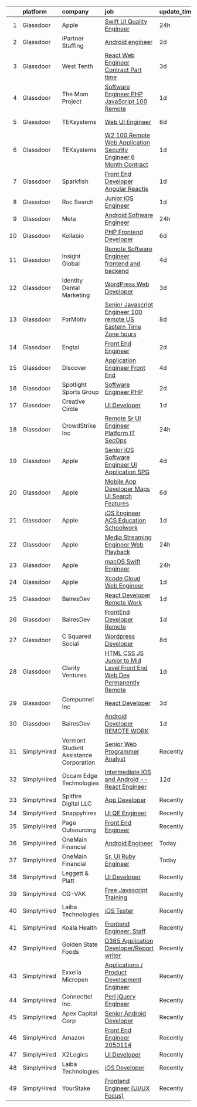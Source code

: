 

|    | platform    | company                                | job                                                                                                                                                                                                                                                                                                                                                                                                                                                                                                                                                                                                                                                                                                                                                                                                                                                                                                                                                                                                                                                                                                                                                                                                                                                                                                                                                                                                                                             | update_time   | location             |
|---:|:------------|:---------------------------------------|:------------------------------------------------------------------------------------------------------------------------------------------------------------------------------------------------------------------------------------------------------------------------------------------------------------------------------------------------------------------------------------------------------------------------------------------------------------------------------------------------------------------------------------------------------------------------------------------------------------------------------------------------------------------------------------------------------------------------------------------------------------------------------------------------------------------------------------------------------------------------------------------------------------------------------------------------------------------------------------------------------------------------------------------------------------------------------------------------------------------------------------------------------------------------------------------------------------------------------------------------------------------------------------------------------------------------------------------------------------------------------------------------------------------------------------------------|:--------------|:---------------------|
|  1 | Glassdoor   | Apple                                  | [Swift UI Quality Engineer](https://www.glassdoor.com/partner/jobListing.htm?pos=101&ao=1110586&s=58&guid=0000018277151729944adc1a81591599&src=GD_JOB_AD&t=SR&vt=w&cs=1_baed3d7c&cb=1659855247560&jobListingId=1008057519394&cpc=F41FEAB56D215062&jrtk=3-0-1g9rha5qhkuhb801-1g9rha5r3ii0m800-7c0dedcdae015ab7--6NYlbfkN0BvKrLyj5gPmtZO9T8euul8TCxuuKNOtzRJOomxnwSEodTz2Bc-sPZlt2Zgji_QUXGvcv-e3u99qOFre0pzOdossJKvBCizZ75Eo6aPz8WolvBaR-_cGnywG9zkzF87hGD86h_jOhXxWYVXDh0GKl6aFiclCirn8xaVniIXTryQploSmOG77nedOFnKCYagsMAqi5pFUEU0OWp1yOna5RQndRELshIYywiNUY8TrxnDpV2mi2ssKhRwW6WnPbvReKdIdgJDz_LIwKyRT4jUdq_M1VI4XIj_eLV0WunpQWUWAIcf0orbjqnJOLv8HcBl-lohLTgVrlbsOT0CJ54kJ3yC4pPXLOfUuQd8pihVsC4dT3fZ_YtqmSNQaLvS4QrYBES3a8vj3nnXNN9-EDZTmKE8kJaTrZIpB1O1gmCUBGyLmCcaTFmnSPGcOWQZtYijW9oQrMMCTeAK8URL4-l4I0rwXmWGAR1C9bGBEiK-HRepJciHkxD3WA2SXPyRFTOPLfGkNGXy2TpZ68WzB2RSbof7mYU_0ObNizrr6hAQHWiAOkHN1vcjlhqO4Iw6_LOv6k8ot7ZwPNiYdb9M9kK9YwYFMj9dBWkk56Lo_Z6iSbIX3bl06Kv0v6paSLpJ4dJrt479_F2zHALMLkfJoNptn2s_JRYk-BSHABbrB3ux7fOlwZfjFUxadbRg9XM1bDem-UCCv7dAWquFjF5gJoyZELeLuTgO58MY6JAFyAzgiuA1GioD-AC2FoH1CM_LF_nNQq20RKJavMWxRNaSQpdZRpLiicErEG8CVdGwDiRyU-bLyHdqL7nM8eN_BUqf-eJD_wqgT_VjTSft8HTpm8QlIYT92_gQh--2potveOB1Mm_FJ8fajycHHH1vvQsmmMnQ-7MOnddXJ1zDmTH_l56H3tbnoflm4Cwuay6Auj8TlNmPB4zJ9_bnX3nP1r21XX4XWy7Je6vkju0y9g%3D%3D)                                                                                                     | 24h           | Cupertino, CA        |
|  2 | Glassdoor   | iPartner Staffing                      | [Android engineer](https://www.glassdoor.com/partner/jobListing.htm?pos=109&ao=1110586&s=58&guid=0000018277151729944adc1a81591599&src=GD_JOB_AD&t=SR&vt=w&ea=1&cs=1_9db63507&cb=1659855247562&jobListingId=1008053395724&cpc=451933188B21919D&jrtk=3-0-1g9rha5qhkuhb801-1g9rha5r3ii0m800-15d1bf228658d04e--6NYlbfkN0B-EimVQqTc2tFIV6vuu5Q2yMpllFPYuV8Iz2jCwgQfkw-l4YPp5GzHKH7Tz3sIsloFuOtThvdM4y6nNSewpMpLW_5crCnTAQRv3vl-r11VSZKmv2nKS4kv4pp04LhDQua9WGP0HIZt9vOrWXHPHaEg13lGoJDdoXoUJA4dMSbSdMH9W_ZlYgJGUjDiqLJlA3me-t2h63qSk5tXrCqXmdR5JHIDe3M0OY2v4bAYnT9kOuw7SdVn7GCCg7YFy99FjYmJLfLTI2X70FomI-Hnjk7-kdjjk7l8cMVHZ32G_I8I2dTTxPh6JsZ27ibr1E3AcWJsbeosLCL2TlOhgij1rumEGdFr-F7cB5ID-fT3_v7CkZr9Q7qgIifcS3_0lQntMEXn6spgxtwdAzqtH9GagvBERqsfJu1hNgjZ1LBsEzr99euRAjywzADfG0ZqW6v56S4FVV8jvq_RHbfSo3ovSI03z2ltiHrWj53FpR-Wpujf-SjZ-19ylRC2ak0uPd_nhn8%3D)                                                                                                                                                                                                                                                                                                                                                                                                                                                                                                                                                                                       | 2d            | Remote               |
|  3 | Glassdoor   | West Tenth                             | [React Web Engineer  Contract   Part time ](https://www.glassdoor.com/partner/jobListing.htm?pos=107&ao=1110586&s=58&guid=0000018277151729944adc1a81591599&src=GD_JOB_AD&t=SR&vt=w&ea=1&cs=1_cfbce99d&cb=1659855247562&jobListingId=1008050242490&cpc=A65DF3A704A48F9B&jrtk=3-0-1g9rha5qhkuhb801-1g9rha5r3ii0m800-e4963998755a68f2--6NYlbfkN0BaGdOOK624JFFhWibxYF5ZHJyu-TQMeOslDTyNeurccXmRvpkI3qtJZeYEZUbxqeZJ26W3EhAX8s__iR1Bg_cFl-b06sp5qLRG9TiASyvtBQ-X1iTHuNzVzArMfN9k9_pt8N5oXw2KaXB8rqV4WXVl8-AgE4bP0Kph0JVPd4KdpHZc79NziEezb2Zh1P8gseHSRTeiEYkNTxikEwSnpLLsolG2wkZywx1BVcj6kcN2M5DUij2Yhsu2FLOBo0ZOcIzuZ7kMlk7w_EBDXIXGqa08Pl9XrWlE_WX8VDyrDHbF2cn8n8-UU53IqCRSSI4eLnqQNOZGn2-sKxUvjbbhTVHwme-mk9_JRovfb6HaBsd3n9yZJjyOrVS2_LlvegtrqzXnxtoXo9fIxLJPRB2tGAhNsYxqlmTOF97onvfi-udklcqRmpZiwx-7qxzseT2AP9O3zOcH0bG1e93pxQZ4a0N4CmqmX8gocXDVv2oZVA0Wy1AjCwAx77VtaAnn26dmSz-cyzqxplsgiLOoqzceusv4)                                                                                                                                                                                                                                                                                                                                                                                                                                                                                                                                            | 3d            | Remote               |
|  4 | Glassdoor   | The Mom Project                        | [Software Engineer   PHP JavaScript  100  Remote ](https://www.glassdoor.com/partner/jobListing.htm?pos=123&ao=1110586&s=58&guid=0000018277151729944adc1a81591599&src=GD_JOB_AD&t=SR&vt=w&cs=1_b1bd569e&cb=1659855247565&jobListingId=1008056448296&cpc=01657B10174A43CF&jrtk=3-0-1g9rha5qhkuhb801-1g9rha5r3ii0m800-24c0471eb8cf658a--6NYlbfkN0BDp_epf89aHDQhKpPegNJQ_ldQpEFZQsM9OcONMGxWx6pU56EKHF58QjVdAUvn2gWS6t2tWCxTJ-jn7V4V4UkzPC6L7hM_3yloKktvZi-hLudMTOn6wxEafAXIcuIV0GkEZjZUnmLMeCTFRUIhzn2Jf56kC04XQu-3nddIl-wINb5OIF1_g85-jNBLhrs_bMf6WKkXK9vIrFoO946bAnl4KN7wjFvbTNPo4k1XwDsRrXA5MDVqo2Tcdgqq2FU1YPseVKGqw-sTxQyw6SEW7Ar0MMsyOsiwIF6Sx9jb9bPTKkoJ04Wr2oqOsoqxUt-ciX0uWfkg7M-MILfx1kQhsBP9UOwNMa2IHsIvlT7e-R5SA07EfNLYsC0c1bepE_QbllCXqpY3TgS_vIyasTAeSB6aYvtqvV0s_WnrfIAqoPcxoO-InBb1HgFBZX4wa0OAzir9XeDce5Vt5PWPTKtFrrS9y9fRLy5aIJqpOrvxA3ZVKYHAktKuEfJ7hI83WH4KtUw4wn7Nyy3gNraCDx7VYukmQz-jTGWyKTtdpIEktYExSZ0q7Amb7cAdBSfPmSXx_tsFQ6AjUx3GNI_sXQIsPdKI)                                                                                                                                                                                                                                                                                                                                                                                                                                                                          | 1d            | Remote               |
|  5 | Glassdoor   | TEKsystems                             | [Web UI Engineer](https://www.glassdoor.com/partner/jobListing.htm?pos=129&ao=1110586&s=58&guid=0000018277151729944adc1a81591599&src=GD_JOB_AD&t=SR&vt=w&cs=1_c9592d75&cb=1659855247566&jobListingId=1008039161481&cpc=1FDE87803EF93CD3&jrtk=3-0-1g9rha5qhkuhb801-1g9rha5r3ii0m800-788eac7449b034ab--6NYlbfkN0AuKz8EBO1xHDEL7V2YF9xF3dC_I9B9i-Zw2Jh8clPMK3KTieKealHQySFBD4L6FvM8byUC-knq_uKmUhPuRCvjD_NGUjjWGtC1iit-7rVheTFcanZ6H-_f6UekPzaY3to4ingxAA0JH9phu3KsclDAD2dMC3OUnr7TzaqVzLdCNdc9Upkn0OU-V4_QP1cydvfrnPoAeETwY6VHSCemvsgPrX5SKvRsU_mc2VJr4jFanMXGAMWXTQE8r0hCpmuLVDsJBAOFM69aL5UC9aopFC8El6LFc6RKC8WDChoMW0PbcjRcNQhqooJydg-O7SGY8aKbWQzpMeTGXQ1cnjrMjEN0F3gMMSKxaFoSyZtDLyAyvP-tX7Bm_DixHF38MdYBI5NVIgVAJdCRHPro1-q7Qyv1sQd0TANlC-zG1lK9r-vOhvVy3-rMDWc95d95jIbz96nGA3DjOvb7dT-JEoVw7AcQmZtkBkn301bo8Myl1z4CAtHdQaCcB-YSCvm2fcUDFXPPRdwUfHB7dVu5Qt8BUrWE08NRiLWr1LKIXoHcuoXKpjn9BXkGn6VqACmPYXUOoZd231cj-FPPw16w5ybOaBJZR5fOZVWX4P9brMOjahOrNRI4dLCjyf-TkcVkwNZw6lbKbCGw8JGSGtSP9hxT9Y2geIUCmyByNAF-WUzZySOiQVMjpoma9yKQvd76izSEAUjWbnik2_LBZKcrL_WLBdEEY7qWHRHB7uet5c20rNN8NfJPrl2w9OLneQrXlIuh2T8fca3v3n8w9hIYOtE6PHrAgU_UuUm2WMBI93ZVGt-m4SA_o7WdDBORSeOteEkgLauYNiVDiQQCCGpo9p9W0yoMIxRSb5Bx98cskLeXXlEo2lzGCPeuwuKUGQ_1fHixq4-vfhDwhSeZnysM5RbtU2KshkI-bidQzippmHdV9Ec2Ug%3D%3D)                                                                                                                                               | 8d            | Columbus, OH         |
|  6 | Glassdoor   | TEKsystems                             | [W2   100  Remote Web Application Security Engineer   6 Month Contract](https://www.glassdoor.com/partner/jobListing.htm?pos=128&ao=1110586&s=58&guid=0000018277151729944adc1a81591599&src=GD_JOB_AD&t=SR&vt=w&cs=1_a17245ff&cb=1659855247566&jobListingId=1008056589447&cpc=334ABAF5D42DC775&jrtk=3-0-1g9rha5qhkuhb801-1g9rha5r3ii0m800-2382e2a8c89e24a2--6NYlbfkN0AuKz8EBO1xHDEL7V2YF9xF3dC_I9B9i-Zw2Jh8clPMK3KTieKealHQgtz1auP59MxWsCq1fVaXIqPnrKFJwOBViG-3O-G7SPS9QCsAoC4ReqG1tfELuvL7FlEv3W7MpLnOxQfXpKILEnxXvDXvIGD9TuaZQHz_jjraLzVPRFE0IxrJhQquUCKz9xgnUhxCgCddPWkzVx3qCDl1NsC8yfJHFKgd2nIroSQMviqhJ-6V9F4rcK8WSbuIzMaiV1OTtzuTsi-4XePKmNRDaDqTwKGq1k5EkfDET7HRt0O6iCOF7Xu42xrV1x699N_GJvGSpuDsa-rzMOfN-FyjeheFk0KIYn9Na1GqN_aM_Dt7iq6A-swgff9W3GDoTEtCU5qI8wlQVEuCJvJU8BbzEWrxMRPjwEUmJM9okD2tRYbi1Bx4p4KCMsc80j4gvKC2qupo5hUPTpKQVv31A6Kqrj7BVCGA5UnG7crxUnWreAk-MwvGJ0XrYe2r_7AFTjwUH1KLsf4qYzbOD5RyKpMrJB5lOY0hoDJvfbBwJYFl8V5CJa93Ow-NdfJcbaXZP_mHVe0yTeWmbqSblyXye1FjM_l9cP2PLdu2ucKag3QECJeh-FOthq2nxrYIRpA_eQlMyJTCskmkjBArlqtQbXNO6a3LwZ98mvLJHvMhRHACs_VIpzF3e8nn1HRPOB6rupNfA2G4qR8YWrIVXH__BtMuj84yuTBgZGzvAR-lhNy6Z30gnfZm-m2_f2TipdNTeBjJg4zxy7EqAcgNo9-Tgs5KQrkrXzBGytoME29AWhBaRm-dz_fST4i_YVeYMdFLO1ZjNtOym2gilrJNbV1lndlLgV6lAwwL8ea1nh0--7yis1KPwTV66CQA8hkieowzFnqPgD4Cn9Q9TgeH4IuLBpPPumJeafNM1VPO_GVxGVFF6Hqr9BGCPg%3D%3D)                                                                                         | 1d            | Amelia, OH           |
|  7 | Glassdoor   | Sparkfish                              | [Front End Developer   Angular  Reactjs](https://www.glassdoor.com/partner/jobListing.htm?pos=114&ao=1110586&s=58&guid=0000018277151729944adc1a81591599&src=GD_JOB_AD&t=SR&vt=w&ea=1&cs=1_6e16f628&cb=1659855247563&jobListingId=1008055924315&cpc=4F748F1840550ABC&jrtk=3-0-1g9rha5qhkuhb801-1g9rha5r3ii0m800-54acad3ddede1a53--6NYlbfkN0DytOmITduCM95-sidwQYEhEkMFRV-4FJ6ekx9i6HN7YVNIO_EO0_IOHJTVL9sFTdir9abmWunk59qr5IUR3AVLs15a4LZYWRekWyte6rq41TOtD5khWjKZABT_BcZxWGJrRhm8WGdvSjZxczTMd2zip2AVlVVW2x3wLp-oSzuGYfpybgFHcYv5YUsyjrhoQlFsaBM7K9Lua3d1aS8Cbr-a8pXvsy6vTy4B3FBRDVUxw-YEZSW8H1dzJ9XHUXYuBIhk-kGDWBoxqnLn1hd-Tx7U0mCWrj2On69gl8lS55XwQ30-DOHUDZfDYrh0MwSmxdBOXii0XMcMhEYNooSYIwISjRSjT0oN1uW82ERfrGTO1MPvWVuoA9yuPYFJrhqQHr_kmdFYpJCv6j0zKBY5QwZQMSAbZ82JDY8fN1fdIycQZjFuJG2bKWDNyTBGWm0iFKlrHPc6GP_TlllzCZZRZBnI5NqQUbDNFQTNc7yGyYboI5nsxgr4J_c9g2cmeO6tCjCYrwhgx3Shu4ReZDvVi4NM)                                                                                                                                                                                                                                                                                                                                                                                                                                                                                                                                               | 1d            | Remote               |
|  8 | Glassdoor   | Roc Search                             | [Junior iOS Engineer](https://www.glassdoor.com/partner/jobListing.htm?pos=124&ao=1110586&s=58&guid=0000018277151729944adc1a81591599&src=GD_JOB_AD&t=SR&vt=w&ea=1&cs=1_a3c5563f&cb=1659855247565&jobListingId=1008055909492&cpc=654405A9B1E0A9F5&jrtk=3-0-1g9rha5qhkuhb801-1g9rha5r3ii0m800-ded244f01c5ae742--6NYlbfkN0CMHfdvImXyhvk82aHanYmk_omNMXOkHedsHncAw9pogZQ8McdVG3ZgtV6D129IFYggdYJRVa89Tnr6Q7w2ZPs87DByIxQ6DXAewypAv9OQKBDJE1Q9LGW2ypBVoDzP3SCwmsEcXDXnblxZOhK_FTud5c-ber1d5RhISaXiaDqBKpOODIt6tM8Qhu1-e8SSfv-UscIcpANXtSMnObvsHkR9S2VFzeJ7xz_tvZmIHWop2rdYac3K1FxpW21mWSpvP3u4ARmiQJQsVN4HwtPudxhrn_qmUKEbSz4hrCLyhscloW_R6kHv1Hjngr3PCE91-oFoQCm1Ru2hc1Q59JnUhjeQyYJnRSYAqhZwgCe8MMVvze7Cv-W-F3Zc2o1Khfrhy2LXl0hCCUg-uWLMVwsDQEIWhRI5D6T1vPIYR973K3G98e4B0xBsj-Rw2DBbDHcdEAKueq2L82M-X_lqP8aoLemIYSTucAVnRPtF1KSNBCIBxYoTJbuBtK8vFmuGRDh_TS5KP5IkeRUfpw%3D%3D)                                                                                                                                                                                                                                                                                                                                                                                                                                                                                                                                                                      | 1d            | Remote               |
|  9 | Glassdoor   | Meta                                   | [Android Software Engineer](https://www.glassdoor.com/partner/jobListing.htm?pos=102&ao=1110586&s=58&guid=0000018277151729944adc1a81591599&src=GD_JOB_AD&t=SR&vt=w&cs=1_4ca0a932&cb=1659855247560&jobListingId=1008057185979&cpc=14D5209370AEC984&jrtk=3-0-1g9rha5qhkuhb801-1g9rha5r3ii0m800-2de897281130a282--6NYlbfkN0DYl4UJW4r1Vl7FEn6T9F-rD9lpC-0oMJVSiWjK_MGUd8e8cHXcpv6KPyjLHZEfqkXya_sKrGq3rDxiX6K-lsdI8DHR8xmSQsrYkXMNpkToXk8kQ-at5lKPmOkb2tfzoMtbukxo03Ltm4UIfI9n1H5Zr9blW7wlxcHPvedRIZ_E5n7D_yUOevqxyqbKXBiMpFZ3vaqqnUo4tAcIO8Ai15uJLYnYEVYR8ovT4p7JVsIGSXllLK77cM3tnst4AijB89-1wp4eq5rgMwYZfyYkCdF0rWAaBiQf9QuUVtUVjDWRfkGzP_wJZB-XJ-ZuZgswysoNkGHVWWsetz9VwCjATcXKgrUvNbLAZoJ8zdxXsnhMb4kEzVl7Zn2ySoasT8wzP7IKZ8MUxR6g7M1K0HcnvjXtqGxzt1EuYs8CdxMHUoxQuwzaeG46mfQxwP14r607YlT5LgvxDWY2xk4uPV2xJci4PdokJu-sUKiN9BjdTbFcutvPeGLF2qtM9icbRaK24v9Md4gmutSa-KR00ubbsYhERMN8_4KSPfOMIIuW4lNvKr2k4CdUMUt0wcKRmXB_yw5zHJy8B9Hxn1IfYn475DRg2IMbztWMXIFWLF92a7pjVvR914kl9giG3dPM7QJniMRpGNmtYkv-Y_5LAN0bmsr8X7Kw3piunaHFahY2LMAdqZ--Zi__-UwEL8F1WxPXAwF3bI3JG87qhQX-DgX2k5cNwxN9_eG5M2q_nHjpTIl5P-sDaJTsyTRHkWKlH5Lmpv6AAKn0d4tZu9ZGBzeqMrWAsHXvuyJIzjKT_9wuPodiSqyAD6YG5vbstUbf6sotdYConlDSjj_ZmBIGCGsFh9x3NnxdBuDvo6SLWYAYL5wo2Gl5RSKA99o8mXVJi_OYMM9Rh-0VpkgsPkWIrE6BUjSt6-3GCFdIq8n-euy08JiPyIRHz9NpAEMK405J1ROq7xjewSCMz2G_nj7u8PnyjQ-GQWxCji8u-vKLiDqiZliFDifnUBG5BrR-tjW3j0mFcG8lgDBO7jUlpj09bChHc86zZuaaSUnzLM4pBLFJ_8baIxRZkyqWoauI) | 24h           | Remote               |
| 10 | Glassdoor   | Kollabio                               | [PHP Frontend Developer](https://www.glassdoor.com/partner/jobListing.htm?pos=116&ao=1110586&s=58&guid=0000018277151729944adc1a81591599&src=GD_JOB_AD&t=SR&vt=w&ea=1&cs=1_41d6b239&cb=1659855247564&jobListingId=1008041038018&cpc=3DB599BF2F4828F0&jrtk=3-0-1g9rha5qhkuhb801-1g9rha5r3ii0m800-a781f0f3988a7eb6--6NYlbfkN0BK7QqpgF8Lwvm69yN6y042TqXJrV3gHaTYz7YJ2xmPiwJaRvnJL2p9woJImlFGjMplkzEuqGYU_lgezkcTMIwwWJJgvh0rLK3a1dAUMn4Ym3nLJIOYEmiu9Cx2q2yVfljoJkR4bpl82TzdcvfbQQ_q2uDbhOqeiIFAyE3H-98gDMgVKbW7Ql1PSugjhsCiW3pT2HEKjsX7FtRgoAdvUXgp9GtBE27nU9c-PoqCncA6tH1xMT00ulowQOnwECayO5nWvFBbrS2hrsNugw3j2rLHpQB61edXPBswlVie9fuYgp_6Z0dR37N1ZAxNpCJsskiyjlEsjsVNX46oBLUDrMB5qms0tompcWknYM4IYERYnwFdidLKOH3YOkC28tjOgxODKmdhN8Yv16FmA9OYbtUBg7jjhA7WdEf9acOw4luMr9COcUwaK4bdMkexeRiKPhFouTvZ52FtbULVDXvKUMmD)                                                                                                                                                                                                                                                                                                                                                                                                                                                                                                                                                                                                                               | 6d            | Remote               |
| 11 | Glassdoor   | Insight Global                         | [Remote Software Engineer  frontend and backend ](https://www.glassdoor.com/partner/jobListing.htm?pos=127&ao=1110586&s=58&guid=0000018277151729944adc1a81591599&src=GD_JOB_AD&t=SR&vt=w&ea=1&cs=1_50d3dc6a&cb=1659855247566&jobListingId=1008047076237&cpc=AC285F3A3ECA6BB0&jrtk=3-0-1g9rha5qhkuhb801-1g9rha5r3ii0m800-9fbca1b29b659b59--6NYlbfkN0BKkHZu3wF05EeDimN_p6sYpKCMArvwa95YdH7UpkaBCi52Bcb3JNt30QsYNOqnbglUdE37R64u96seInmHWiFBPptYFQm96TkzNe10qCw613b6CVzeZ_1y-Vod62XGXcrWhA-hwYr6PwovufsFqT2Q93Bc-yDrMrp5Qx6H-5NHcKvsy4ujVczfQJKu1KFlSQwBK0mJtBTwnCbG1fjbg95dwrc5RnCjNePNhFKCtz2PNF8LWGYrn54n21AlkagyMCQ5-aaCY2LeLFHOhL_oJgXrV-GVnzXAIELBk1dzyzDmvaQhyYINSOuGvcyrQ8klsIMc3CAFmfLr2W4zkm3NZHv2QZaK4wcUGsn06UAaFtWywBu5bTAJUTeOtIFmSB_mSdQivRYexWVDpI9OTgZREQmIb3XjJ4mG4aAC-f80eR7q4uG98QrWLxW_chsbA8uZYZgBQjMe19ygM-FwXlZ_RgfkRAcx02W5twtE5f_3nfyHkGkyzMgnX98TN8rvofVfELecVbQLPz5NtAI9NF8TctT4W_e8jM6yqAEx6cHkEygulA%3D%3D)                                                                                                                                                                                                                                                                                                                                                                                                                                                                                                          | 4d            | Remote               |
| 12 | Glassdoor   | Identity Dental Marketing              | [WordPress Web Developer](https://www.glassdoor.com/partner/jobListing.htm?pos=117&ao=1110586&s=58&guid=0000018277151729944adc1a81591599&src=GD_JOB_AD&t=SR&vt=w&ea=1&cs=1_f482af3d&cb=1659855247564&jobListingId=1008050333047&cpc=0C139D4CAD5A6DB2&jrtk=3-0-1g9rha5qhkuhb801-1g9rha5r3ii0m800-eca41447d51f8dae--6NYlbfkN0Dr78ut6cohwPRRl2eH2TnUoEDRRoKNJ8Biv-eVx751-Oq1328kzfNLFoK-6-Y5NW_6T9qVZenkFbk1L94JUNq_AzwzcqkfxYmQzZ253-fvqt7Qf5tvera2TPYGgRb1ctxfsJA38Sae9sVoC0j2jt8TMGr7qd7u3WTUYb40NRp6mX3W6fIgTKUFwGISGiwn-uSzG7TCxX7thDrkJXhVchVpY_4z2uqH1KYL_rp9E2ZafyicqftlYx26yjGiBLeCkBsoOCD5s2RG3fIvr74uHpZgruVh6oXiIoMGDEycOJnnPHlyeq6LH-_tzcIU_wvso5DDxQjw4cYaNH6YfzHgF28VZCYIy2UUvhLC6aqs04h2xfMYGFML4WZYhzBxoFUFBKbLoICJY1fkz3z_bkQlBHfpU1MJJZTrcMTPyCMZzUt272Gd2exLihOadU2uSwmgQxG5x4r3FgX2Co5M7Sn_1JBxjua84_HH4veB1iyFMe4vV2jZ6g8dyWSXFHu70mMZBbo%3D)                                                                                                                                                                                                                                                                                                                                                                                                                                                                                                                                                                                | 3d            | Remote               |
| 13 | Glassdoor   | ForMotiv                               | [Senior Javascript Engineer  100  remote  US Eastern Time Zone hours ](https://www.glassdoor.com/partner/jobListing.htm?pos=103&ao=1110586&s=58&guid=0000018277151729944adc1a81591599&src=GD_JOB_AD&t=SR&vt=w&ea=1&cs=1_dea1e412&cb=1659855247561&jobListingId=1008037622033&cpc=A1F772DE77098288&jrtk=3-0-1g9rha5qhkuhb801-1g9rha5r3ii0m800-39080e23a33403cb--6NYlbfkN0BOnzwAzJRfy8PDSXOFwRl8pSKmuQ3rORAcyN8wJG4A11OYMwVPf_EBT0jydbwaHb9FxQBbLNxOAEIBo6OfVGuV2rPCQ6kyK2hQuG4l-P-Sno6zDqX77mADNqFaKjJn_ovTUbDOI1W9h6pB61l-jlK4qWHcS7v0j75vzn0l0j2CIF8EgQjJeHGB0XCP6hsRZbD2FWt4gong3KZBjRiMo5F-KQ1vqbQNXo_3a99GWGvgby8R04brMOX4wRCMrsRFY5gjQY473VTdj3E6VjhMImStGBCjvJLK0PwKy0-y2l51TEsQ60OqhBJmuruQa25KhBOjdPW0SRkeQwiVVqrbNzbOIRQP4PP8B8mhSYlDBnWd-__-4lqRkrLP1JWXmk8CmgkwsS5wbDMpNAIfJspOlRaboBVssqY9mZM3oIaMUeHcWZygmZvzYqPIivbMvQIQCs2PwKKOxRvZRAfoawpjm2r4WaBrUjYRfuBOKy9xelv8IJfzGqoCrSayZdLTwlnKLsjadBnfLGPONUIj7vkmQh4drZzmeoehTVGiLaz9kzgYSAYdqOopDMwkVozmOv8tt7k%3D)                                                                                                                                                                                                                                                                                                                                                                                                                                                                   | 8d            | Remote               |
| 14 | Glassdoor   | Engtal                                 | [Front End Engineer](https://www.glassdoor.com/partner/jobListing.htm?pos=125&ao=1110586&s=58&guid=0000018277151729944adc1a81591599&src=GD_JOB_AD&t=SR&vt=w&ea=1&cs=1_3594c093&cb=1659855247565&jobListingId=1008052522774&cpc=3BA4CE39D5B5DEF5&jrtk=3-0-1g9rha5qhkuhb801-1g9rha5r3ii0m800-71a444158f5699fe--6NYlbfkN0B7Z8t6fEMDh_BTkcJVPNJicKvZQEBTy5HSwyHa20ewqmyfWNXjNsfvmtdqiCQm-EzowJKotOv_WjYgXr6s0thNrtR8Nf5EbUKEt6ppAYVG2-AQo-x4g793sW2LOxDCt1n9wIYQsco9lmZbJ6U4qZeSMoRdJ9bloGCf4MOchqSjPEb1e5ShRIiaHCrC02WA4Dvz5AUScL0bFut6W6bdsFDPJMHkRhgypOJX0hMA_B6rOPiLMF-nLJyIgvKlKA1AMHUq5rDMNc_lRRKGxbRaOjF5u5eZVgT4a5pDGlZS2uBrRuWP0b1n4-LCmiJLw_mTadtzmM6ANMF9Fm2LYhKTIAyfqhnHu0ZClaEaVWuw_mf8mf1fWva5RsSSCd8uUtqG5f_ygGR46TU3VB7lBbmUDvjn8_RG2kQLH2-breT5dIA5fdPxdW3jmHLetTsO89bV0v0CRsEUo3jNylX4CBS-nqvq16JQ_sq2Zu2gaW0IsFfm_dPgvZkFYFOpsNwMxq4f6jk%3D)                                                                                                                                                                                                                                                                                                                                                                                                                                                                                                                                                                                     | 2d            | Remote               |
| 15 | Glassdoor   | Discover                               | [Application Engineer  Front End ](https://www.glassdoor.com/partner/jobListing.htm?pos=111&ao=1110586&s=58&guid=0000018277151729944adc1a81591599&src=GD_JOB_AD&t=SR&vt=w&cs=1_99f2364e&cb=1659855247562&jobListingId=1008047049108&cpc=7F6F94E2229B3AB5&jrtk=3-0-1g9rha5qhkuhb801-1g9rha5r3ii0m800-01525ac393034afd--6NYlbfkN0CTOFzGAMdxw_GDsfUcW4vMT5hDSyEQFK4w-Qt2OSLgh4VZjrSescLHk2Q3hlZyGUVPI8R9tyeWJGeYl5SQ8bwjCNCe_FmIe-mhSikE-t0cGCSckJIj-KaEYkGv38eFIjwNZrco1NRyBzwAkyS9s9GE0-A53QMoHSocIuzghx3U493KyQCjDnzlgvtPBSJ9FZEiT85P5OuejbQaNAsksLhWVQt4pf1VBXlpHNeV-bXdmQbRA6jx3uzae-TdAsu2FCptyMP_rnJvp-M3pJLV7RF_Hj072yvFd9dfbKeWcpaU0mjJe8FpMMfhqo5DAlDcY2aPaavyfNs0Ybwl-32UA4oBQJv5tjT-DIc7o9yKUixeB3jNFGrx5JAT3FR8KhfM3LNjeHBYrde3FZ_M0UGxAS8CxEUPUDSQ5cuKr5Vo43Es_0vgRx1yOfgljx5Ezj_DSc9zSsjMUffaCKXy68hSuVNcnjuzWmXDaszfnPejPvzEjj-L3_i42VL3caA6Jpwp-gdeELEV4jP4i8VahI5X8LN6nn9bRW9jUpZFeGrHlfmclw%3D%3D)                                                                                                                                                                                                                                                                                                                                                                                                                                                                                                                              | 4d            | Riverwoods, IL       |
| 16 | Glassdoor   | Spotlight Sports Group                 | [Software Engineer   PHP](https://www.glassdoor.com/partner/jobListing.htm?pos=126&ao=1110586&s=58&guid=0000018277151729944adc1a81591599&src=GD_JOB_AD&t=SR&vt=w&cs=1_dfede7d0&cb=1659855247565&jobListingId=1008054420472&cpc=1D891ED3EFC3904E&jrtk=3-0-1g9rha5qhkuhb801-1g9rha5r3ii0m800-3af5e16f1f754961--6NYlbfkN0DG4ntHtB_rMsnfhgmnSvK2brktLme1L4SiDeJjQ-izrVOLqRJ5-yjEwoYGp-nj3bXLE4YrdQ-ictcdNcmiTa7sDFHAjUXfiF0851s3nyIyHk_6I_jUPMHBsDyNQ89b1jMY1wYHmnnww_uJCHS646xyrAOMusxMYAEfHqqo4wY82uNLBGxssETwESDpakW_-Am1O3Vy5KnnrshTkELdo24fb8oC4jRRgIy0BhjxE8zKOwiZp0tdOLUXO6lttyqdChYpw64scMr6QoujlYdwUkLcYLCdBoZ7B1bYTPuroCgQXT3ChUm7_L_0ZvRZN0muv5MmJwvL4ezUVjgSMq8GwtyssdqpdMzSGuyToQPucGo5pa7GzM69d0ZmxjSVCd1mhzusD5YCPKjhKKT6n6KRX1c4ck3a3Y_o-rIB-eaMsbAJDGzYvJ3zRKVjQB_t7Pjb6fXLU-FKfdP94pF1mYZAs9-l-9dMQVx5qoPPe5ZPWU9W8yZMFv9uqHgxGtNIZncVLwpPnjL-O7sqheQMOI_c42R_WR8OyW3t_ybExKF691ux6PvAT1kW1qPbMWL5E_8O63kvPMVWw9xtAS6dqEGOULxruPW6cya3vZQFNolhl4gTTvNW_WdwjeiU8CaFq95hij3xgANDSsC3o2HXUB6uR6dWLvVlxNO-_SrT2_BfgaJz74ihRNKTtim-bYHsPcg2q2-c8oggKsQGi8YJoEoObjJ_u5p0V2zuJOJ5pEbsf27k4pUDA7YWoc_gbCT3-X8aT32WKcbeOxKks67cxfkT5-CpPv-VzFOSCZfZac7tAZYUWq2ywS62oSAoauluxhV0fLv2CotEdnaQwkaVBNmPKtZ_CxP39wEcZq452xcUlw8Ck8rubeAwqIP8LJTERhC29UVGn1d-I4vj6ZU4oaDEOD3OPf_gsQ0V3VCU2Sv_pUV2TrqCmZ8xIPpORctTjk9n83XQEtwceUdwBAYrtgeDMK-t96aFyNoVxWsAUTOq8sSUeA%3D%3D)                                                                       | 2d            | Remote               |
| 17 | Glassdoor   | Creative Circle                        | [UI Developer](https://www.glassdoor.com/partner/jobListing.htm?pos=122&ao=1110586&s=58&guid=0000018277151729944adc1a81591599&src=GD_JOB_AD&t=SR&vt=w&cs=1_15e8b23e&cb=1659855247565&jobListingId=1008055387163&cpc=BAB9AA3F436D8911&jrtk=3-0-1g9rha5qhkuhb801-1g9rha5r3ii0m800-2c70ddf4b41591c8--6NYlbfkN0BPwlZa85gbT4Q3XYQoU_uQn0Qmw9zd_9UNfmcwtqAVud1yvyq1Z4UAlx1bxhDUi3KASS_LolItQO_K68DSCBuIttzIpvJZTzoqpCST3PbBhY4qU_vnsiycL4ULWnsPSvusD0T7LineO8LQ0GrEObJrbLlATpr017UzO5r2woFeddcQ8UXMWcWG6JJ21_bCX-NALVskFkm6H_YXdGXQWJb8U7ZlH_rA8ShUomZ55KhTKQwoR8mUc1t5Ldptk8nykmR7UJCBLiGwPrv6MsqN_4Kb1YV0Mjridoz9IB2ZCYoa0Ob8X7EnkyKPBthAdsNVd2J0wDDez8VcIDWaawVSThCRr_NU7NJg2xc6Yva3c3r1CbmPcNFhS0alZkWKYzSL1g3aItoH8Txc8C-kv2LV2Jk7npMEDMyKqwPJqxhLlykJ5HG-AwlZebC_u_NNdJhgUGfeD7kLH4AeFhnxdCtqrb6b27NlhwaX748uh9zjb3uES7hhRQgsooBsIr7axIZAyTe_0YPIRUdSem7d4y3g9UVe)                                                                                                                                                                                                                                                                                                                                                                                                                                                                                                                                                                              | 1d            | Atlanta, GA          |
| 18 | Glassdoor   | CrowdStrike  Inc                       | [Remote   Sr  UI Engineer Platform   IT SecOps](https://www.glassdoor.com/partner/jobListing.htm?pos=105&ao=1110586&s=58&guid=0000018277151729944adc1a81591599&src=GD_JOB_AD&t=SR&vt=w&cs=1_3614c1d7&cb=1659855247561&jobListingId=1008057621144&cpc=32EE424DE2B657EB&jrtk=3-0-1g9rha5qhkuhb801-1g9rha5r3ii0m800-e63e5395a1dda4df--6NYlbfkN0Cu2CVlb3GO4Nf7aS8SXsFwjpUbSKkwsJRaJhRnAEdqU_xy3wLgqXZvfA4Kt5_WA9AOi3JcVmKHGUQYwc7xxrGCKipMYD-Umij7S-MrR_oVprtKh0PzK7_HT950yiW3r3BP872BG8TkTqmQW1JiVrhOt5_huTeOp2i13JfiT2TeAkQjc316SMqnkdg6C8Z9bPjdZsgkzkwLXHeClHJFwRmkBOKnQ2CmQS6aAV_AIWc5CO91JLlL0ZuDzIpCJZ82RjEcQN3F4QEAu-p8fqfzbWrBnluzQWiq4wrmATMOhleZVoq4JSJE83W43L8xTD3OwYFi5V33lRiG3N0_ArMtJP77VVC5eEufl8xREmwEfwxAGz_CVk8oTGzniAKBLe3eQbygGeqzlq5e5nSgwJRot8FdUKZGK73bPMbnpC5BuqjVVNWzFIiEg4VHSB04uwcOZP_i9DjcP_YQ8VVu-Vin8Dr7ygubOqW8oa1Vgr5x730uQAFyPe0WsLz1Ckb2FdO9HEU0Pecogxl7XDG3nYfNgmUfHRB_un4eZ-mGYjBSlyEDHmEekVOw2_7rVgAzALZA_ccmCnODo7IH7-8VTw9j3E1hATfWtN4OlSG5Zidvv8gcMKLBglsswr-cFNPUUUvR2_1BG5RSyiDPiaddGoOUh1IadV-3M39oauM0KqBFKh9vletK2e873syQ7NiE4EIFxc5TFT1WoCg3w0dYwplIIHBh3vJGLDnERwf2TRx1b1JNEtJUiAENCjls)                                                                                                                                                                                                                                                                                                             | 24h           | New York, NY         |
| 19 | Glassdoor   | Apple                                  | [Senior iOS Software Engineer   UI Application  SPG ](https://www.glassdoor.com/partner/jobListing.htm?pos=121&ao=1110586&s=58&guid=0000018277151729944adc1a81591599&src=GD_JOB_AD&t=SR&vt=w&cs=1_85668924&cb=1659855247565&jobListingId=1008049134520&cpc=F41FEAB56D215062&jrtk=3-0-1g9rha5qhkuhb801-1g9rha5r3ii0m800-88cd045e604c7e90--6NYlbfkN0BvKrLyj5gPmtZO9T8euul8TCxuuKNOtzRJOomxnwSEodTz2Bc-sPZlt2Zgji_QUXGCs1nJgiqYxjZN_l9pcZKDRkHXFGNVRR-oQ4ASEv5RmhJY1NtuNaliELLImi_TPMN2_4caNu_eIZHAueQmDI23HNuY0eTeh6nid1ENjvTAqAteAzqKiAtajOxA4-dsYiKtHKvI6NP7GDwxruNLctyCUaPIPDM9un7B7g5U-MMtfJtkTvMlX90qk2kFlmcTW6LC9yCEIGGmtVhlYZ0lQBIrHwAkDT-rbGm7Shsp6yo5Ax378SbM8RFwjrfz4h9tO4Jov-xuN54a0qJLu6LsnvuOMN_ZfwWamJpuYq56DgLofjeISS25v8pCNRdbVTAxwJmcoZNc-IR5zuNJhGMFyG6Xevo7YBOOmi6YYqdgd9mO8tjmo-LqJw0yKiBKlDnPE1Sz52_aodLx2Z91qqVLjnyVwIT2-OMSkELHn0AZP6k4_ykHy__iX1slnUtZuWa03kasIQFoH4J3XK17OU9SpeAcXKeN-x581pwkdxKegDzNty9H3_Z_T50v-OTvyRCZ9QOPlaMqCOZV15g0kWpGbXtFQ_xPOLkY-Fwn8-ow565-XRYgn3sRHQ6oVnWHU_4dNGj3gl4lIf6zd95tmgTnEhXN_mEFKc9_qJdXTdgHmQhiUgFPhTr4I0EIKY9O61KFtYeVkCHq_2vcYolpAec8IjBfcFpdAU9LXflRlCiQuXUkntrauC0svcIn7DoyaJP41AHFCJGmyH8vxlnqlbBpicat0qZzEMEx5jtmz6zBLf7DRdMLD5SnjxPWKkCHQNr8IhCGmxPacDllSQTJqspZ2UmZ_gmhQUvTSo4VPR-qq_1r9oJGQvhK2jDNtqjPQ5ZXDsJuX8zk63XYzu2aJJ-6VLWo2wa7nOFYE0efrIcjkb70VXDnVjVXV2zZesbcmX8kxJw0I8eKaKE_3tT-kPfvbmycFsVyGiP9tDFMDmTI6qMq_w%3D%3D)                                           | 4d            | Cupertino, CA        |
| 20 | Glassdoor   | Apple                                  | [Mobile App Developer   Maps UI Search Features](https://www.glassdoor.com/partner/jobListing.htm?pos=120&ao=1110586&s=58&guid=0000018277151729944adc1a81591599&src=GD_JOB_AD&t=SR&vt=w&cs=1_188bb9ce&cb=1659855247565&jobListingId=1008040016986&cpc=8795CF9063CD573D&jrtk=3-0-1g9rha5qhkuhb801-1g9rha5r3ii0m800-147e89627b2ec5c3--6NYlbfkN0BvKrLyj5gPmtZO9T8euul8TCxuuKNOtzRJOomxnwSEodTz2Bc-sPZlt2Zgji_QUXGPHfZ3D9-fZyFHWG_xkEPATl45O9Ujcl1d2jDDeiZXOU57-WCYfDz0S7JhBX5rVR-LSrWDdbMQphjnEVUPoJDMVQI7O6e7CKwjpXMq5vnsyrJkabjUGQn8yDjuoFJdySpdHWnyN81vt7yQHc5wSqevg6KhX3AcZ3qu9eh7T9Ee0qHldd19oj0vDrto_owc7t5eIOEXzVVWdFd-Q6XDjNv0LzooXa-hvIoExisuaRov-QJLMCkVf1ElZpXlSXTaW3X_9iLaQ-3NQM_XA9vtYGl9wS7Q_sPqdy5TZvnZLZjxggW4U4-Ab3vVG6OLD8NmfLfN1lJlp_wLKIYsYOKh-5A_U7lxAEPDA3XU87Ce21nPMtaMlUxU-y8pkZ17etUFYVfiGlE9vic9ggo_1LO-sDVgEkPzxH1a9Zo9qzX2BgpmnHsVQCFUftQFyhhOD6z_KdOStfS4hW6vfM4JzRd3UAIal6vYA2k_G3xXozmbgmt9RR43iikC0bl4y_siUBSge44oO8as4qM6CFsH4lKqqbcKzxtF-gQ3WdC1seu4d3BN7IFfsG0ljVZmd-paWl1qpp4PVqJFVomRhwMXhCiiNxqTC-a4g91iiL5Y6jBQw-gVV7xKoZy5uZD5zTK1to7b3nQ4M1I2cKviyJU_HRVKO-_6uXL9J5JG7p5XTaLPCqQrOp6NjvjxEDqvuhx2MLgt_rQJJ9EB6iNZpS9qPPD8sdTrd_C_txVzIzKJ1pmKBLlYcTbvcAecOwyxaBXWGjICkvqjhJz_uEW-yn-c3Zz96MkIYEGtXYT1VfUcpxlbVXwGkJKUSlgcPUNt3jjv46wn6tOmjPyV6z9qf7kwyYYKIWRSvgLIrRqdABV02FTKM9dlxgE28foeJELLNEcv2PgIY_vIEGJMZEm3NFNwTdl1xWffcYyPp1S1EHM%3D)                                                              | 6d            | Cupertino, CA        |
| 21 | Glassdoor   | Apple                                  | [iOS Engineer   ACS Education Schoolwork](https://www.glassdoor.com/partner/jobListing.htm?pos=118&ao=1110586&s=58&guid=0000018277151729944adc1a81591599&src=GD_JOB_AD&t=SR&vt=w&cs=1_1c98fa8c&cb=1659855247564&jobListingId=1008056590639&cpc=654405A9B1E0A9F5&jrtk=3-0-1g9rha5qhkuhb801-1g9rha5r3ii0m800-f4e5e0a340aeb732--6NYlbfkN0BvKrLyj5gPmtZO9T8euul8TCxuuKNOtzRJOomxnwSEodTz2Bc-sPZlt2Zgji_QUXErRRnd3Vp33gC_kE0LmsPyyZkG4LnP7Ov_vR7VYbVWCIrl9M5qaN1EhCbuJIKtL910QaT2HfAE9HssvvVaz9BFgZ9VcApb9t9oHoj0gf-dfEGUWkN27NSeVMFGhf5yKZWytUrRXGIx8N1RazjdT8UPVgU5QaKDJR9opqxy5D8IIly4NzO3jAlns1LOUGQXtzQHGeOsTkXs8vXvIi8AvGyox1mF9UORBfJ_qaUilTuw5ePnuD2nyr3xAzGbH7FrhsCW-CMdZICuU15PyXapb_LPYf63lIxaPQ9YqF6N7CI_I3BPrIftmrBqdzijA0XD6VhISJQdsnYccknf_-sqnQ6cyW0_6HrHckCMHWwpw2FbP-ADmbzJDC48tGQmxhMZMcmbvc_K0ryj_Wh-cvxPU2Sz6olIbKeSd9FoC8jsNlst_rJgOLzHvniWSgZCnqRblwnIPeXcABVJa4nbOsaGFrsCQOvC_iUnPYzTcYX5CwxH7mAHe5P29RqxxmoUILNgDJccdIbpH1epKQ8AbhEI6mh9J3sv86A98JacwHJv-c6iKW01aGozGP2G_bU4fjbflnoxjwitc7qJL1tKOAiwOVIUJEqzNWgddxQm0DlTwJls3-eHKEOgx-WqilPeBEhXU_UkfkWAB2YP2SZ846sTZ5b4K3y31g792WkJPveCh8PF1eXQf5M_GoLVTHmnOoowyaWXc3MY7wEsNQNUZrFEBgIpjs-WwpfjgYOm2isB3sLQWaknIhuZoVmTxt6v7NUQ7mxwn2OfIWYug-f5dY0tsqoCO-uUjnxakLufL101pUGNA0k5PqU-VHEU99emfVY6B2aTCV9B3g2_nyscQCdiY5Ff8i-toD0snex82DBzfPfhlOQbOKI6il_YstGxzAx49x7pjweWs7LsEYljxXEwlHfG4rakmfbpeeQ%3D)                                                                     | 1d            | Cupertino, CA        |
| 22 | Glassdoor   | Apple                                  | [Media Streaming Engineer  Web Playback ](https://www.glassdoor.com/partner/jobListing.htm?pos=108&ao=1110586&s=58&guid=0000018277151729944adc1a81591599&src=GD_JOB_AD&t=SR&vt=w&cs=1_942e29a2&cb=1659855247561&jobListingId=1008057519461&cpc=F41FEAB56D215062&jrtk=3-0-1g9rha5qhkuhb801-1g9rha5r3ii0m800-bab980da50cf2a11--6NYlbfkN0BvKrLyj5gPmtZO9T8euul8TCxuuKNOtzRJOomxnwSEodTz2Bc-sPZlt2Zgji_QUXGvcv-e3u99qCikQGPX_6Ez5ojM5Wo71GfuWOLKdnfEckrb78t8fjP1EtWPPnTqVo8Qzaqz-yDB9ct-WZkf9BOID6ViuZJv8YxAvqw6Vg2C0Hfh356tpyiVCitSy9wITy1zPaYV7VNJmoYDaWRJKpbQ3aHJHurHySgOIwa9ESclLyreJL1CKkTBT9aI_cP-_TECwKZ5TZDU83NKZfnqr0ymBfS_3dkhjkH0brKYI2yIG-BRiwqH9zE5oR1uuREClXng2BO1IpUn78rwW0iKdHsj-AO5ztm6tZLNQRxXzZkkZs9CNhpslr0HTUVTBJLzM4y_NhRQo3g_CoJp2H3_8s7PGT_7fY5mAcNY8HCaUxztSCOtn8wE_1GPYvQiNMAPmbUFCK6DqH6aad0aoF5NHWaRKb1OVUD-5fy26Bc_m8wEt4oZfes6hFc-P3d3Wv4IVe4I4x0LbJ0H6FeYM6Ldxg8yMUM2_CVW5J4Nwn7v3ADOlRH8k4pd6knowMyAlv9zlcY-HbLERAoI22RKKrAMtVdDWHrziXPdM_tU9A1uTBUpw2edEGGarG7FKCMvs_wLC0GAxwxFPyBIg1uQrOcPpVaCdPakXWGj6m_JqNh0bWmgEIOWV9eoSYIAH81rwE2ajraaNsFJ_Qm96XkNKIwowgYzDZtt-rkq4TlMRUZGaMBO1fnkldzQ-o73fP29aROUUqhJrW1bIsLefUDxjzLHQJXJ-PNU4rTfIp0sk6qCwA4WCgijMW_zb_CQnK-JUNQbanE1GUQEfMx7FVqUSz72M2VGwp5dv_Wt4eCASXzXWA_MN7E5b0_ZQ3KwT4avFDUzbhYxbM9aqMwav75w4uX7uUDRSCVy1tBT7hCotp15Q4JnAru82kuKcSSmdCH-iTZJ1ixzT3WSZKFIKBzjYiNgucdcXC_4Ny9FF3w%3D)                                                                     | 24h           | Cupertino, CA        |
| 23 | Glassdoor   | Apple                                  | [macOS Swift Engineer](https://www.glassdoor.com/partner/jobListing.htm?pos=115&ao=1110586&s=58&guid=0000018277151729944adc1a81591599&src=GD_JOB_AD&t=SR&vt=w&cs=1_4bca0ceb&cb=1659855247563&jobListingId=1008057339220&cpc=FA84DF7EA1EC2398&jrtk=3-0-1g9rha5qhkuhb801-1g9rha5r3ii0m800-2f9ff7debefa9d23--6NYlbfkN0BvKrLyj5gPmtZO9T8euul8TCxuuKNOtzRJOomxnwSEodTz2Bc-sPZlADHp0xxmf8Xk-HINFwBv8VlBRn4iGW47qoBKLZ7RAR5-fWRv_-Q38lz3xvg8eXsbrIYxBU3RMLmO4X6yIxpznf9OLJYgIQC9qJveqOmA7TvzNl2zyxcqWRIFNsJsqkME_KENNw-3DL8lWD2170cR-3fahM_jY2lgYsygQTx-8nSVPAj6aqFScZ3Au-oF1YzmjNYZKXvBrufWRJocBUpeYKPDLJGBvN31his6ZumsUKRsl-LyfjYSPChNtA7r8VrjYXCx4ILsyfu2WL0lAcjd6iN_5PTsJ9WHNdQff6OuWLMHx8xtM4_ZZXcl_6N_79gcmRHI2CtSsRXhx2U9RIcHVxIW5FP_7D2vbOBqOFUhPDTra51eIezDu-OS7bUDF-_11-EKMcCJI3FF1OM8iN_x7_F11IF5T03C8mPYuMYG_pC582Adp0ZwowjCBm0texaiRLXVmkdOEmNKlU6P90CLUoMfD8rgP699irge5JhRQnF9GP2vTs4Lm7tScRMnznIuoapeH3JCWz1pcUlDtz8aRAPLji-eeExGFlfqmYAcpijphHixZk3PM5-bONN_loIh-dpo20hhwRrwNiMszN6B_TdRMgJFX18ljYZ6G3YSmJ-bIwdJkppQMT1xG6MDHPqu1ow5yRqt4ozHa_A5XAxAQa2PaaR7g_iHuMfn9RHy9p_R7CVfv5s3hRYSG8PkZuC4XJSY5ZOWXt0geIIHSHFv5jFAaAPradE4f_F86YEVIy5LM6UC3KqgR9tIV0C5Lh20MCXYK2-nkMScZHJDXciUy7By7AvF_7IFLYcnjAUx4DPKTSSfqBOTU9B54tPNEwoqgBW9xCp3kxbSscRz0fAcJFjznOuTDD-hJn03zI5uf5RjuhSN5u92GRfrnqfggngC_7rQYaSEKXM%3D)                                                                                                                        | 24h           | Austin, TX           |
| 24 | Glassdoor   | Apple                                  | [Xcode Cloud  Web Engineer](https://www.glassdoor.com/partner/jobListing.htm?pos=112&ao=1110586&s=58&guid=0000018277151729944adc1a81591599&src=GD_JOB_AD&t=SR&vt=w&cs=1_1b28c2ac&cb=1659855247563&jobListingId=1008054989559&cpc=654405A9B1E0A9F5&jrtk=3-0-1g9rha5qhkuhb801-1g9rha5r3ii0m800-a0406f89b4d4ea78--6NYlbfkN0BvKrLyj5gPmtZO9T8euul8TCxuuKNOtzRJOomxnwSEodTz2Bc-sPZlt2Zgji_QUXHbDiy9_NR2auB33t47F1jmBmi4zeIIn5vCqvzm3SO3blcgrJFtgsdU1Wyhgb8VcimizhtgAWJwnADvrFEW-NulGv0SPfGXPszoXn4APfUtkI7Vt21M2bjpJ1TB89NJWtytachR1PxgGg-OqTz4B-T4Y6RVDBztwiwEFYF-aX_9H0Ng58VP5hxaE-_5FJzg2a-rOKNyoPirDrLAMgHmIJZ2LAhZbVg5FBRL824Yi4gnhiVRrJC-CncjIRiwRpt5koTXdHgFpf4yCkl7NSVkaP_kMO8xw7ny9t7m_mC97kaTkZdRBmouao1-4qB_nQonsLIsIuTVy1iJxB311d5HxJcDRh_8gIobOjuBMCVfwPyBZCdGMxYoqh6az6nFFn4tIHbQ-I8hdHgOmIuOGLmWMwbPr-v1vaTDQpMTDpGQXsw6ZMub6yASbZZsNIhLCvWOE9Kzod3lnwu6cqWfn4hrxH5zsXOi38Tr3j9baXPnw9LCHBqWyX82IegKYd63WMpT1W8JkuBFusfXc4p1D84-z8MEK4qYvzPxkzzijjkvkjumd4FOrWX-oCnBlb8DfOcjI_Le--RGNgmYO5WSLFNTJOrzIv3k6neNyMCXlpjaDsbutT7esabdCHj2TUCNvlk2iPgLuB51pdRg4WNAh96GwYhF-3kLJ6ikRdQXlouTtyUMixjYMf4acc6C47o-_VTFeQfm3xr29YnVgpCnInTqMBvJSDRGmaBhxIejb7cN4VTgrddtdd7yVxsSAmHpwPJYbx7eG5irOBrJknMSdHcKIsbOTeq5dNEHjjGSzu_C5Bb87VqZMmq0bQtxn6eXhx8IwnmBZrnqOdIaqqxM8LE0J8NRDCXk5WoH2o21rzIXV0OJORopAsGWT-IaivNvDuorqfvNUqU4-oLKAQ%3D%3D)                                                                                                     | 1d            | Cupertino, CA        |
| 25 | Glassdoor   | BairesDev                              | [React Developer   Remote Work](https://www.glassdoor.com/partner/jobListing.htm?pos=113&ao=1110586&s=58&guid=0000018277151729944adc1a81591599&src=GD_JOB_AD&t=SR&vt=w&cs=1_6e809d81&cb=1659855247563&jobListingId=1008055112616&cpc=F41FEAB56D215062&jrtk=3-0-1g9rha5qhkuhb801-1g9rha5r3ii0m800-7e38971cc7e22b63--6NYlbfkN0BfEGkshao4EhrCCf7LYqKO8VNtf9vkQrewuI3DmTR_-Jneqbsj8sPVmGazyWwXaUrrxLkJSHYRq7cdrqhNForzyMQbkGEZYyXqt5pFuFgNRanTj5M-000tZwmSd1xkme9lrbJAYT8obGhqqYlc_RxemQrPIbnjYqVeByVUhNpSM8n26smNiolkJvd8FXce3YOlQy_gO8NB4YYygl_TmPscAKFUT1AgYpX0DKns7yyQFJHRRLiI-IuAwAJnget7ipj3FgBW1wbJyfBkMbdPKZI9PRUnTKN_9slXdmyivquaKxvgc1se82r-yZlhmjA_iwFsr4xweVcLTv7Q_rBOKoiVCvdlD12qAV1sxayehKjQq_-dEE1KWgrBeOAZW77mcZPe9zBUNfi-k09h4am7uu2p1hVr7fqFr0KAWuK_wsvwCNT8eD0N1NxZChC2V61AOrF1B48DmCrhbeaJ6ftGd9TccHaYeX7P0of3JTjp1pnEZEx_IKu91FxBfnEClceUcSZNoZbpfuFHXEWu1K0peqWFbJ7cxkyCA7wm_t6OwTbBK_yxM_8brAbt1TxzM23Yrhy11-Jpsnd3pg%3D%3D)                                                                                                                                                                                                                                                                                                                                                                                                                                                                                                 | 1d            | Los Angeles, CA      |
| 26 | Glassdoor   | BairesDev                              | [FrontEnd Developer   Remote](https://www.glassdoor.com/partner/jobListing.htm?pos=110&ao=1110586&s=58&guid=0000018277151729944adc1a81591599&src=GD_JOB_AD&t=SR&vt=w&cs=1_90e53864&cb=1659855247562&jobListingId=1008055110596&cpc=8795CF9063CD573D&jrtk=3-0-1g9rha5qhkuhb801-1g9rha5r3ii0m800-fec280fff2472a36--6NYlbfkN0BfEGkshao4EhrCCf7LYqKO8VNtf9vkQrewuI3DmTR_-G3zJxSBeo1ORWaJUaUR2cKDB-NicWU-XedhBq5bWElJzNB6dFxPNlgtJe38Ncz1o4kkw9UJj3nZd-APisI8k7YG4FfwhcFlpqG72VlB4lLAk6o9aW-1ArJQ8dlrFGFfnyndVXq95xQgMqmsrzVie1H0wKJz6OAXhVAq6q6xcyiPcQ_OfykjbCMWTDBbIAYHh2Y5GGIazjVJR9dCyDNwl8VWOMh42mTx8y-xo91wvInxbnY0g1dN0pE-Yrx1ETyULmI_I8g-nuJPXF16BKnmMAmPEOSwmRVglKNzGWWjFg05SSr1eJOqA7r3x4IeSYYznXcEY-bKwt126kMMJpsCmtitJ1YXKNKlJOgWciKsxj2jcV7wSjWtdCmT9Dm3Ky-bOb8CjzlLRbWb-JodRuVcnfKRzinpbfgC6pA4YQU29J3SHZ04zuEVce6FVSo3A-cSxHfaMgRiTo7i5-taD_ZQLIt_5urhydGqppXyMAqdb9qoJi7VEdiBr5zI39Yxg1BYL5t5juDxEt_QVRpXkKoFVdM7NQWXBG2chg%3D%3D)                                                                                                                                                                                                                                                                                                                                                                                                                                                                                                   | 1d            | Los Angeles, CA      |
| 27 | Glassdoor   | C Squared Social                       | [Wordpress Developer](https://www.glassdoor.com/partner/jobListing.htm?pos=106&ao=1110586&s=58&guid=0000018277151729944adc1a81591599&src=GD_JOB_AD&t=SR&vt=w&cs=1_ad9a326d&cb=1659855247561&jobListingId=1008038671030&cpc=B576E40E3A51D23B&jrtk=3-0-1g9rha5qhkuhb801-1g9rha5r3ii0m800-88e99f9595535052--6NYlbfkN0D1PqlcIK3JUoadocpDycamNfvjm-37XEeubTxfBUFtQ9QEOP9WuTL-C8dYoa5g0U5Uoq5D8HSnHvlQhyoLGb6a3Ib-4F6dRjfgJlMHJoEKvnghEG_2gwI11n-QHV-1U4hGxrkgkNyqd0gpf7eVvF2eNiFFwry_VufMjxhIjlE1VlxK9LrAViJYA7xThBADwIZLggHF8Gs7axfsrxAG1BWPbHjgP5sa9yMlb2janIZkMgCf_2sLh9uN1Nb5IVIXdUOxVaLij3QMwG5rYaYCTQVPgCPQqxg15sh-YhQhzr-C--Vdu3P7nXX2tyfUmXrUHiKH5HCB9yturmRZTONYWRzxR3oNZyVJ2ScH4j81xUh8WWhJn_RLnlRZ6renuxO9ESuBxH7xwFbPIxw30fCc61T328Zmx3QTUODvO_8JqhdTWu97eMnTEvEI3IV1RabfM33am5xnTFrC7t-Zwqr1rlAz)                                                                                                                                                                                                                                                                                                                                                                                                                                                                                                                                                                                                                                       | 8d            | Meridian, ID         |
| 28 | Glassdoor   | Clarity Ventures                       | [HTML CSS JS   Junior to Mid Level Front End Web Dev  Permanently Remote ](https://www.glassdoor.com/partner/jobListing.htm?pos=104&ao=1110586&s=58&guid=0000018277151729944adc1a81591599&src=GD_JOB_AD&t=SR&vt=w&ea=1&cs=1_ccbb0ee6&cb=1659855247561&jobListingId=1008055989755&cpc=9DC6E4D8324653EE&jrtk=3-0-1g9rha5qhkuhb801-1g9rha5r3ii0m800-7868805bc4fe9e5c--6NYlbfkN0CnFew2DKDg1ZcQYWs-jb3VbV8f9jsdYOzdab3qbwS2_WEJX_oZXe-GBGbFxmhnNoLWjF4hr8Pi_WxIRaBg8di2weHEKantefs-sni5J9xrNq-C4zgcZ2NThbNItYV08JoebPY7SUVJJ2VS3bapq9qWt46yJNkg0M1e68t_QYcC9qkxM9saJ1sV7NA9QH0wgKOtmGeowlVXfNr3gjp1ouijkCLZ3Egnk3LGemnLE9dAMEytseALD3Can1K8MWK2xqosgvDxdmknkkN-41e5r_juEdNgoNjSBc4MDJ9OdO3WhGM7Xb5-jGtNILBstdhjM4fzytAnFY3Te1LDyQRBbU-iPyVMrKxxDQ0WV50MpfovKQ1XqzhThyVJnXsWgumJHMSl9wwMvgnQpVG2I1C5a3HiAy4Kh2OZvY8FT3Z2bXWfsZSn4dvxt9SxGq0XME0wULG1kZq9npvlBox68p3X8AnmhPW_piXYSZkeIGKqQuUQ-2c5SAPB27bPnlABtRUTuRk%3D)                                                                                                                                                                                                                                                                                                                                                                                                                                                                                                                               | 1d            | Remote               |
| 29 | Glassdoor   | Compunnel Inc                          | [React Developer](https://www.glassdoor.com/partner/jobListing.htm?pos=130&ao=1110586&s=58&guid=0000018277151729944adc1a81591599&src=GD_JOB_AD&t=SR&vt=w&ea=1&cs=1_ae05af3c&cb=1659855247566&jobListingId=1008050665752&cpc=F41FEAB56D215062&jrtk=3-0-1g9rha5qhkuhb801-1g9rha5r3ii0m800-6fac43353541eb15--6NYlbfkN0DU7hgtDhmC-fI0i-N7DqaBmluWfFdS70gHoSazL13xmbT26ibKp5WnUgTphwUxDgxVO3pHbBc7Tnxxw6hqaRQ2wxoCETh43iSzlEcMysVAf_kuLJT-Qkgv3IgvKpe4JlXzkEmUTpa94XNOvnIheFbU4LB1NQFhROVWlNpXBIyPCcVAtyBMb1RGKwBVMyaAkc5Q3h9KI6WKx1ccD2hK4pGmB2KX9rzyz5p8xSb8UrZeBUXhBUyg7da1SHQLWXSPR8wVx3xt4gTsjUjRMc8MG2nk8DymeMuqf0fLWQm-qDHre7m3yC4L6XXn1ewq9KAYUhuRd5R52rR10ZWPQIaRbB2qJI_4WE7dtjrSkk-BXhmj9nc9bomcyp_rL-BKbGQgpWMO2qnCbIqfzaQl6UWNDFgU--E8ikQ6oNGK30RkZ2PSdFcprLLZKPta0iSwefzTf3n60sF50eV5Ypy1866tnnka930KMUMthF3mXntlOsybdQ86WIX_89UYd6h_v44_RDs%3D)                                                                                                                                                                                                                                                                                                                                                                                                                                                                                                                                                                                        | 3d            | Remote               |
| 30 | Glassdoor   | BairesDev                              | [Android Developer   REMOTE WORK](https://www.glassdoor.com/partner/jobListing.htm?pos=119&ao=1110586&s=58&guid=0000018277151729944adc1a81591599&src=GD_JOB_AD&t=SR&vt=w&cs=1_c84fe584&cb=1659855247564&jobListingId=1008055110522&cpc=8795CF9063CD573D&jrtk=3-0-1g9rha5qhkuhb801-1g9rha5r3ii0m800-1178be682f7b9711--6NYlbfkN0BfEGkshao4EhrCCf7LYqKO8VNtf9vkQrewuI3DmTR_-G3zJxSBeo1ORWaJUaUR2cKDB-NicWU-XYaTp4LcH88AJ2Pj--rFWgE9yh51X_wvdNCMMzhNbtGTQaVKwaopAUMpkYRY1Tft5AqHEUb7N6-AtSo8jPOC7UYkrso1VhTbVm7N3wlv7Yxjikjmmki_6KpEWkdOMUCpa9PZL3e_yUrcQWegdTb17wyg9I6DUlZwYHIQvD5FLC4Hjf42TkfKcyYOD7IO84z8PrU8mS1BXyqQIDIreLxYQkPhtnhRkSN7Pb3O76FSMvFMaKalGRtavhns2AVzJY11LOO_HLQp7O0cMiqJfMyKaVIONkJVM4-2AIBMG79RUObSHkc_BxStXAKNP-hIulSGxd9sR3Guma5CHFoaPW22NI_3GgbwpX5rbvw3ZFxorl94TroGfhgLax2OVyWwqTlm2OsYrXBT_Eet8LYfDubZh2CgHv_mvG-1EBpw6jQT4f6EAlb0dnmlpoBkHNBaNSm39pgU8g-0gsT362psZnRz80EsIVT_s9AwuNiKcaDEotJ6-ncOX6KGoNwp_rJdGntg5g%3D%3D)                                                                                                                                                                                                                                                                                                                                                                                                                                                                                               | 1d            | Los Angeles, CA      |
| 31 | SimplyHired | Vermont Student Assistance Corporation | [Senior Web Programmer Analyst](https://www.simplyhired.com/job/aRY7G7DNr_iXNl_fJ9mJlmVtP-ddmneDe6Xk1N_eVGS_qsRwt6SISA?q=ui+engineer)                                                                                                                                                                                                                                                                                                                                                                                                                                                                                                                                                                                                                                                                                                                                                                                                                                                                                                                                                                                                                                                                                                                                                                                                                                                                                                           | Recently      | Montpelier, VT       |
| 32 | SimplyHired | Occam Edge Technologies                | [Intermediate IOS and Android -- React Engineer](https://www.simplyhired.com/job/pgUt-7dGgWcAxCMf2ZQ9bHjRQFB1eArw3xVX7Y2OduJ4XHVYVxYm2g?q=ui+engineer)                                                                                                                                                                                                                                                                                                                                                                                                                                                                                                                                                                                                                                                                                                                                                                                                                                                                                                                                                                                                                                                                                                                                                                                                                                                                                          | 12d           | Charlotte, NC        |
| 33 | SimplyHired | Spitfire Digital LLC                   | [App Developer](https://www.simplyhired.com/job/LsxVycD1N9c1ABN6Ixrk-YRzD9FXHT9TisMT2SF8JrAZiDrg5KtAVg?q=ui+engineer)                                                                                                                                                                                                                                                                                                                                                                                                                                                                                                                                                                                                                                                                                                                                                                                                                                                                                                                                                                                                                                                                                                                                                                                                                                                                                                                           | Recently      | Remote               |
| 34 | SimplyHired | Snappyhires                            | [UI QE Engineer](https://www.simplyhired.com/job/V-Dqa9YLIFX0GQ1ok2qgbS7wWaPq37k4w4UZBHk_R0iEJEGT5ltrFQ?q=ui+engineer)                                                                                                                                                                                                                                                                                                                                                                                                                                                                                                                                                                                                                                                                                                                                                                                                                                                                                                                                                                                                                                                                                                                                                                                                                                                                                                                          | Recently      | Remote               |
| 35 | SimplyHired | Page Outsourcing                       | [Front End Engineer](https://www.simplyhired.com/job/rVPM-apDScDTXJNJiObxLlIeD3xJM4QhU_cBzm-xvNJ-HVHd8oUfGw?q=ui+engineer)                                                                                                                                                                                                                                                                                                                                                                                                                                                                                                                                                                                                                                                                                                                                                                                                                                                                                                                                                                                                                                                                                                                                                                                                                                                                                                                      | Recently      | Remote               |
| 36 | SimplyHired | OneMain Financial                      | [Android Engineer](https://www.simplyhired.com/job/4bFklSUa2ZXcMm5-7IyJWQbEv0lbkhc973Hc4erZG9MwJPq2PAGANg?q=ui+engineer)                                                                                                                                                                                                                                                                                                                                                                                                                                                                                                                                                                                                                                                                                                                                                                                                                                                                                                                                                                                                                                                                                                                                                                                                                                                                                                                        | Today         | Evansville, IN       |
| 37 | SimplyHired | OneMain Financial                      | [Sr. UI Ruby Engineer](https://www.simplyhired.com/job/yQBtu6JNLCOsyX6ZZ5pt5hFT-tkpc5EmyCRUEqmjl2xZXO6yTC1aFg?q=ui+engineer)                                                                                                                                                                                                                                                                                                                                                                                                                                                                                                                                                                                                                                                                                                                                                                                                                                                                                                                                                                                                                                                                                                                                                                                                                                                                                                                    | Today         | Dallas, TX           |
| 38 | SimplyHired | Leggett & Platt                        | [UI Developer](https://www.simplyhired.com/job/o68MpdRepU3BOh_p2fESpL3pJiX6Iz8m77DTQmIrkUX34Nc4OGR-mQ?q=ui+engineer)                                                                                                                                                                                                                                                                                                                                                                                                                                                                                                                                                                                                                                                                                                                                                                                                                                                                                                                                                                                                                                                                                                                                                                                                                                                                                                                            | Recently      | Remote               |
| 39 | SimplyHired | CG-VAK                                 | [Free Javascript Training](https://www.simplyhired.com/job/jaxndS6AvJByhJ6MiTcC5Ms4VrRoTAe0jncUF9myh72wLkPKnGyClw?q=ui+engineer)                                                                                                                                                                                                                                                                                                                                                                                                                                                                                                                                                                                                                                                                                                                                                                                                                                                                                                                                                                                                                                                                                                                                                                                                                                                                                                                | Recently      | Remote               |
| 40 | SimplyHired | Laiba Technologies                     | [iOS Tester](https://www.simplyhired.com/job/cy4ZgQizIv-eWpqo1Hj8BLAlA4oOF_4XgPcCzcIwXP85SUBwgi8zIQ?q=ui+engineer)                                                                                                                                                                                                                                                                                                                                                                                                                                                                                                                                                                                                                                                                                                                                                                                                                                                                                                                                                                                                                                                                                                                                                                                                                                                                                                                              | Recently      | Remote               |
| 41 | SimplyHired | Koala Health                           | [Frontend Engineer, Staff](https://www.simplyhired.com/job/HLiOnFDBLZHbyx2rs4cq9m7N0RVf-g-gb82o7rQiZyX6H_stK65B6g?q=ui+engineer)                                                                                                                                                                                                                                                                                                                                                                                                                                                                                                                                                                                                                                                                                                                                                                                                                                                                                                                                                                                                                                                                                                                                                                                                                                                                                                                | Recently      | Remote               |
| 42 | SimplyHired | Golden State Foods                     | [D365 Application Developer/Report writer](https://www.simplyhired.com/job/mTgn9Ifokwq-uRHpf2d4AjGk2C3OnR8YUbH8IH9Gi4u20_spN5vVSQ?q=ui+engineer)                                                                                                                                                                                                                                                                                                                                                                                                                                                                                                                                                                                                                                                                                                                                                                                                                                                                                                                                                                                                                                                                                                                                                                                                                                                                                                | Recently      | Irvine, CA           |
| 43 | SimplyHired | Exxelia Micropen                       | [Applications / Product Development Engineer](https://www.simplyhired.com/job/pR_ny2qf4yqlObQdKCz5VMxbIniLKQa1cv1k5_eCypnYhGkycuQiKw?q=ui+engineer)                                                                                                                                                                                                                                                                                                                                                                                                                                                                                                                                                                                                                                                                                                                                                                                                                                                                                                                                                                                                                                                                                                                                                                                                                                                                                             | Recently      | Honeoye Falls, NY    |
| 44 | SimplyHired | Connecttel Inc.                        | [Perl jQuery Engineer](https://www.simplyhired.com/job/_zw1e5a-1fBsx6SXInYNMlyabCXCu0hSfElQhGkeNqS4uqg9Wskdxg?q=ui+engineer)                                                                                                                                                                                                                                                                                                                                                                                                                                                                                                                                                                                                                                                                                                                                                                                                                                                                                                                                                                                                                                                                                                                                                                                                                                                                                                                    | Recently      | Remote               |
| 45 | SimplyHired | Apex Capital Corp                      | [Senior Android Developer](https://www.simplyhired.com/job/hm5mV9yC-aDdcc3k5vdMVSSJzv7QPtkAYbFiZWJiLPlxVyNbL5nEKw?q=ui+engineer)                                                                                                                                                                                                                                                                                                                                                                                                                                                                                                                                                                                                                                                                                                                                                                                                                                                                                                                                                                                                                                                                                                                                                                                                                                                                                                                | Recently      | Fort Worth, TX       |
| 46 | SimplyHired | Amazon                                 | [Front End Engineer 2050114](https://www.simplyhired.com/job/4VNQc2VssxbWimTsQjDe3OiEdVtLgCzE6KeUT8gE0W6CvlUYzHWETw?q=ui+engineer)                                                                                                                                                                                                                                                                                                                                                                                                                                                                                                                                                                                                                                                                                                                                                                                                                                                                                                                                                                                                                                                                                                                                                                                                                                                                                                              | Recently      | Remote +22 locations |
| 47 | SimplyHired | X2Logics                               | [UI Developer](https://www.simplyhired.com/job/K7e7k8DCr3xU0Za6gglqUSb8upBvvxxXPj9or0Do1zCdHLu7dosWWA?q=ui+engineer)                                                                                                                                                                                                                                                                                                                                                                                                                                                                                                                                                                                                                                                                                                                                                                                                                                                                                                                                                                                                                                                                                                                                                                                                                                                                                                                            | Recently      | Remote               |
| 48 | SimplyHired | Laiba Technologies                     | [iOS Developer](https://www.simplyhired.com/job/WefSvS0idHgEA6k_6yys8cvZRnGiVu3CmqZFQrYLI2B9-rKBvvcuKQ?q=ui+engineer)                                                                                                                                                                                                                                                                                                                                                                                                                                                                                                                                                                                                                                                                                                                                                                                                                                                                                                                                                                                                                                                                                                                                                                                                                                                                                                                           | Recently      | Remote               |
| 49 | SimplyHired | YourStake                              | [Frontend Engineer (UI/UX Focus)](https://www.simplyhired.com/job/7o5wFjcJLjexIyohvLJibZPVdB7ioIT0oO1DrEjbV0KZPcrfpP69OA?q=ui+engineer)                                                                                                                                                                                                                                                                                                                                                                                                                                                                                                                                                                                                                                                                                                                                                                                                                                                                                                                                                                                                                                                                                                                                                                                                                                                                                                         | Recently      | Remote               |